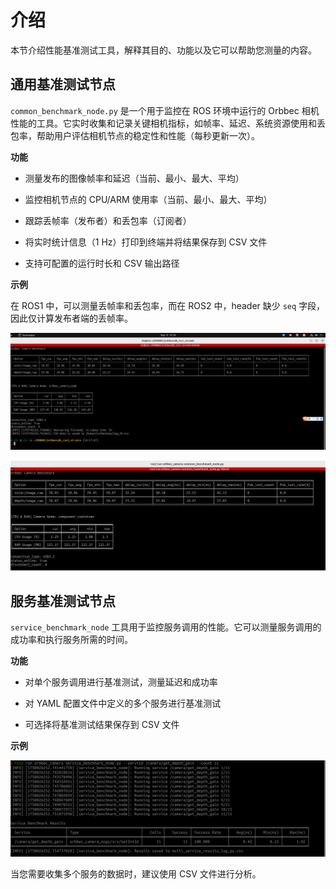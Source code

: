 # 介绍

本节介绍性能基准测试工具，解释其目的、功能以及它可以帮助您测量的内容。

## 通用基准测试节点

`common_benchmark_node.py` 是一个用于监控在 ROS 环境中运行的 Orbbec 相机性能的工具。它实时收集和记录关键相机指标，如帧率、延迟、系统资源使用和丢包率，帮助用户评估相机节点的稳定性和性能（每秒更新一次）。

**功能**

- 测量发布的图像帧率和延迟（当前、最小、最大、平均）

- 监控相机节点的 CPU/ARM 使用率（当前、最小、最大、平均）

- 跟踪丢帧率（发布者）和丢包率（订阅者）

- 将实时统计信息（1 Hz）打印到终端并将结果保存到 CSV 文件

- 支持可配置的运行时长和 CSV 输出路径

**示例**

在 ROS1 中，可以测量丢帧率和丢包率，而在 ROS2 中，header 缺少 `seq` 字段，因此仅计算发布者端的丢帧率。

![common_benchmark_ros1](../image/benchmark_images/common_benchmark_ros1.png "ROS1")

![common_benchmark_ros2](../image/benchmark_images/common_benchmark_ros2.png "ROS2")

## 服务基准测试节点

`service_benchmark_node` 工具用于监控服务调用的性能。它可以测量服务调用的成功率和执行服务所需的时间。

**功能**

- 对单个服务调用进行基准测试，测量延迟和成功率

- 对 YAML 配置文件中定义的多个服务进行基准测试

- 可选择将基准测试结果保存到 CSV 文件

**示例**

![service benchmark](../image/benchmark_images/service_benchmark.png)

当您需要收集多个服务的数据时，建议使用 CSV 文件进行分析。
